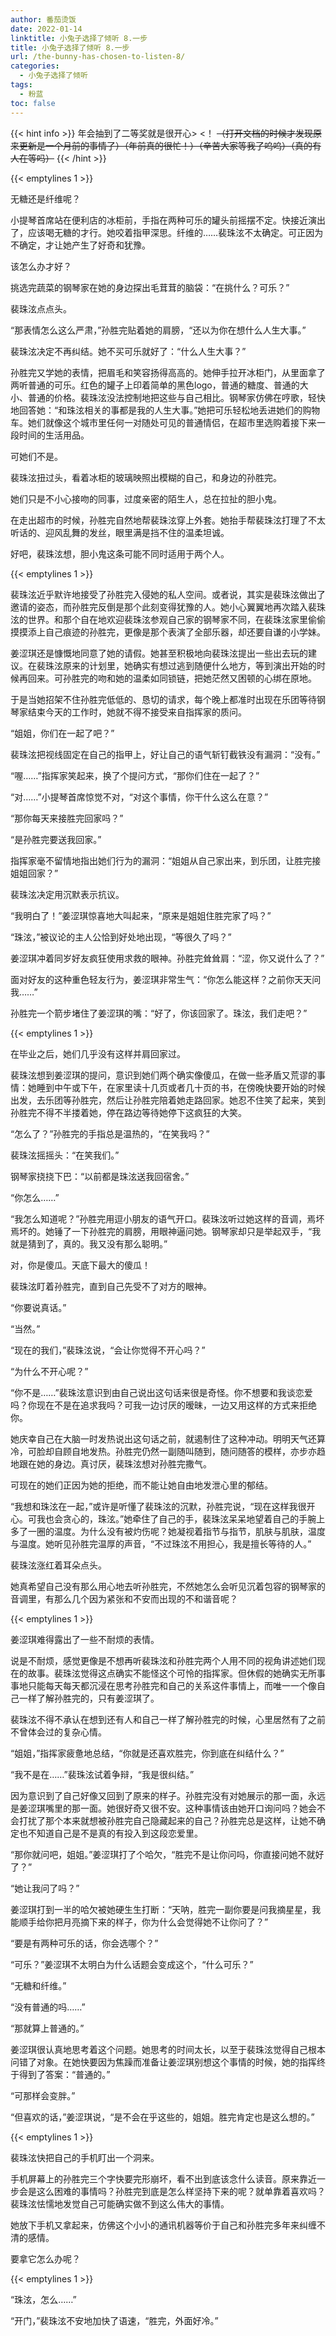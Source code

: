 ```yaml
---
author: 番茄烫饭
date: 2022-01-14
linktitle: 小兔子选择了倾听 8.一步
title: 小兔子选择了倾听 8.一步
url: /the-bunny-has-chosen-to-listen-8/
categories:
  - 小兔子选择了倾听
tags:
  - 粉蓝
toc: false
---
```


{{< hint info >}}
年会抽到了二等奖就是很开心> <！
~~（打开文档的时候才发现原来更新是一个月前的事情了）（年前真的很忙！）（辛苦大家等我了呜呜）（真的有人在等吗）~~
{{< /hint >}}

<!--more-->

{{< emptylines 1 >}}

无糖还是纤维呢？

小提琴首席站在便利店的冰柜前，手指在两种可乐的罐头前摇摆不定。快接近演出了，应该喝无糖的才行。她咬着指甲深思。纤维的……裴珠泫不太确定。可正因为不确定，才让她产生了好奇和犹豫。

该怎么办才好？

挑选完蔬菜的钢琴家在她的身边探出毛茸茸的脑袋：“在挑什么？可乐？”

裴珠泫点点头。

“那表情怎么这么严肃，”孙胜完贴着她的肩膀，“还以为你在想什么人生大事。”

裴珠泫决定不再纠结。她不买可乐就好了：“什么人生大事？”

孙胜完又学她的表情，把眉毛和笑容扬得高高的。她伸手拉开冰柜门，从里面拿了两听普通的可乐。红色的罐子上印着简单的黑色logo，普通的糖度、普通的大小、普通的价格。裴珠泫没法控制地把这些与自己相比。钢琴家仿佛在哼歌，轻快地回答她：“和珠泫相关的事都是我的人生大事。”她把可乐轻松地丢进她们的购物车。她们就像这个城市里任何一对随处可见的普通情侣，在超市里选购着接下来一段时间的生活用品。

可她们不是。

裴珠泫扭过头，看着冰柜的玻璃映照出模糊的自己，和身边的孙胜完。

她们只是不小心接吻的同事，过度亲密的陌生人，总在拉扯的胆小鬼。

在走出超市的时候，孙胜完自然地帮裴珠泫穿上外套。她抬手帮裴珠泫打理了不太听话的、迎风乱舞的发丝，眼里满是挡不住的温柔坦诚。

好吧，裴珠泫想，胆小鬼这条可能不同时适用于两个人。

{{< emptylines 1 >}}

裴珠泫近乎默许地接受了孙胜完入侵她的私人空间。或者说，其实是裴珠泫做出了邀请的姿态，而孙胜完反倒是那个此刻变得犹豫的人。她小心翼翼地再次踏入裴珠泫的世界。和那个自在地欢迎裴珠泫参观自己家的钢琴家不同，在裴珠泫家里偷偷摸摸添上自己痕迹的孙胜完，更像是那个表演了全部乐器，却还要自谦的小学妹。

姜涩琪还是慷慨地同意了她的请假。她甚至积极地向裴珠泫提出一些出去玩的建议。在裴珠泫原来的计划里，她确实有想过逃到随便什么地方，等到演出开始的时候再回来。可孙胜完的吻和她的温柔如同锁链，把她茫然又困顿的心绑在原地。

于是当她招架不住孙胜完低低的、恳切的请求，每个晚上都准时出现在乐团等待钢琴家结束今天的工作时，她就不得不接受来自指挥家的质问。

“姐姐，你们在一起了吧？”

裴珠泫把视线固定在自己的指甲上，好让自己的语气斩钉截铁没有漏洞：“没有。”

“喔……”指挥家笑起来，换了个提问方式，“那你们住在一起了？”

“对……”小提琴首席惊觉不对，“对这个事情，你干什么这么在意？”

“那你每天来接胜完回家吗？”

“是孙胜完要送我回家。”

指挥家毫不留情地指出她们行为的漏洞：“姐姐从自己家出来，到乐团，让胜完接姐姐回家？”

裴珠泫决定用沉默表示抗议。

“我明白了！”姜涩琪惊喜地大叫起来，“原来是姐姐住胜完家了吗？”

“珠泫，”被议论的主人公恰到好处地出现，“等很久了吗？”

姜涩琪冲着同岁好友疯狂使用求救的眼神。孙胜完耸耸肩：“涩，你又说什么了？”

面对好友的这种重色轻友行为，姜涩琪非常生气：“你怎么能这样？之前你天天问我……”

孙胜完一个箭步堵住了姜涩琪的嘴：“好了，你该回家了。珠泫，我们走吧？”

{{< emptylines 1 >}}

在毕业之后，她们几乎没有这样并肩回家过。

裴珠泫想到姜涩琪的提问，意识到她们两个确实像傻瓜，在做一些矛盾又荒谬的事情：她睡到中午或下午，在家里读十几页或者几十页的书，在傍晚快要开始的时候出发，去乐团等孙胜完，然后让孙胜完陪着她走路回家。她忍不住笑了起来，笑到孙胜完不得不半搂着她，停在路边等待她停下这疯狂的大笑。

“怎么了？”孙胜完的手指总是温热的，“在笑我吗？”

裴珠泫摇摇头：“在笑我们。”

钢琴家挠挠下巴：“以前都是珠泫送我回宿舍。”

“你怎么……”

“我怎么知道呢？”孙胜完用逗小朋友的语气开口。裴珠泫听过她这样的音调，焉坏焉坏的。她锤了一下孙胜完的肩膀，用眼神逼问她。钢琴家却只是举起双手，“我就是猜到了，真的。我又没有那么聪明。”

对，你是傻瓜。天底下最大的傻瓜！

裴珠泫盯着孙胜完，直到自己先受不了对方的眼神。

“你要说真话。”

“当然。”

“现在的我们，”裴珠泫说，“会让你觉得不开心吗？”

“为什么不开心呢？”

“你不是……”裴珠泫意识到由自己说出这句话来很是奇怪。你不想要和我谈恋爱吗？你现在不是在追求我吗？可我一边讨厌的暧昧，一边又用这样的方式来拒绝你。

她庆幸自己在大脑一时发热说出这句话之前，就遏制住了这种冲动。明明天气还算冷，可脸却自顾自地发热。孙胜完仍然一副随叫随到，随问随答的模样，亦步亦趋地跟在她的身边。真讨厌，裴珠泫想对孙胜完撒气。

可现在的她们正因为她的拒绝，而不能让她自由地发泄心里的郁结。

“我想和珠泫在一起，”或许是听懂了裴珠泫的沉默，孙胜完说，“现在这样我很开心。可我也会贪心的，珠泫。”她牵住了自己的手，裴珠泫呆呆地望着自己的手腕上多了一圈的温度。为什么没有被灼伤呢？她凝视着指节与指节，肌肤与肌肤，温度与温度。她听见孙胜完温厚的声音，“不过珠泫不用担心，我是擅长等待的人。”

裴珠泫涨红着耳朵点头。

她真希望自己没有那么用心地去听孙胜完，不然她怎么会听见沉着包容的钢琴家的音调里，有那么几个因为紧张和不安而出现的不和谐音呢？

{{< emptylines 1 >}}

姜涩琪难得露出了一些不耐烦的表情。

说是不耐烦，感觉更像是不想再听裴珠泫和孙胜完两个人用不同的视角讲述她们现在的故事。裴珠泫觉得这点确实不能怪这个可怜的指挥家。但休假的她确实无所事事地只能每天每天都沉浸在思考孙胜完和自己的关系这件事情上，而唯一一个像自己一样了解孙胜完的，只有姜涩琪了。

裴珠泫不得不承认在想到还有人和自己一样了解孙胜完的时候，心里居然有了之前不曾体会过的复杂心情。

“姐姐，”指挥家疲惫地总结，“你就是还喜欢胜完，你到底在纠结什么？”

“我不是在……”裴珠泫试着争辩，“我是很纠结。”

因为意识到了自己好像又回到了原来的样子。孙胜完没有对她展示的那一面，永远是姜涩琪嘴里的那一面。她很好奇又很不安。这种事情该由她开口询问吗？她会不会打扰了那个本来就想被孙胜完自己隐藏起来的自己？孙胜完总是这样，让她不确定也不知道自己是不是真的有投入到这段恋爱里。

“那你就问吧，姐姐。”姜涩琪打了个哈欠，“胜完不是让你问吗，你直接问她不就好了？”

“她让我问了吗？”

姜涩琪打到一半的哈欠被她硬生生打断：“天呐，胜完一副你要是问我摘星星，我能顺手给你把月亮摘下来的样子，你为什么会觉得她不让你问了？”

“要是有两种可乐的话，你会选哪个？”

“可乐？”姜涩琪不太明白为什么话题会变成这个，“什么可乐？”

“无糖和纤维。”

“没有普通的吗……”

“那就算上普通的。”

姜涩琪很认真地思考着这个问题。她思考的时间太长，以至于裴珠泫觉得自己根本问错了对象。在她快要因为焦躁而准备让姜涩琪别想这个事情的时候，她的指挥终于得到了答案：“普通的。”

“可那样会变胖。”

“但喜欢的话，”姜涩琪说，“是不会在乎这些的，姐姐。胜完肯定也是这么想的。”

{{< emptylines 1 >}}

裴珠泫快把自己的手机盯出一个洞来。

手机屏幕上的孙胜完三个字快要完形崩坏，看不出到底该念什么读音。原来靠近一步会是这么困难的事情吗？孙胜完到底是怎么样坚持下来的呢？就单靠着喜欢吗？裴珠泫怯懦地发觉自己可能确实做不到这么伟大的事情。

她放下手机又拿起来，仿佛这个小小的通讯机器等价于自己和孙胜完多年来纠缠不清的感情。

要拿它怎么办呢？

{{< emptylines 1 >}}

“珠泫，怎么……”

“开门，”裴珠泫不安地加快了语速，“胜完，外面好冷。”
